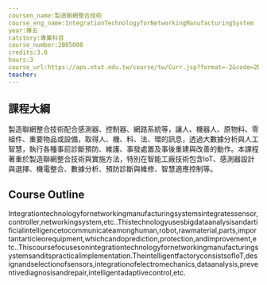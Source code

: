 ```yaml
---
coursen_name:製造聯網整合技術
course_eng_name:IntegrationTechnologyforNetworkingManufacturingSystem
year:專五
catctory:專業科目
course_number:2B05008
credits:3.0
hours:3
course_url:https://aps.ntut.edu.tw/course/tw/Curr.jsp?format=-2&code=2B05008
teacher:
---
```


## 課程大綱

製造聯網整合技術配合感測器、控制器、網路系統等，讓人、機器人、原物料、零組件、重要物品或設備，取得人、機、料、法、環的訊息，透過大數據分析與人工智慧，執行各種事前診斷預防、維護、事發處置及事後重建與改善的動作。本課程著重於製造聯網整合技術與實施方法，特別在智能工廠技術包含IoT、感測器設計與選擇、機電整合、數據分析、預防診斷與維修、智慧適應控制等。


## Course Outline

Integrationtechnologyfornetworkingmanufacturingsystemsintegratessensor,controller,networkingsystem,etc..Thistechnologyusesbigdataanalysisandartificialintelligencetocommunicateamonghuman,robot,rawmaterial,parts,importantarticleorequipment,whichcandoprediction,protection,andimprovement,etc..Thiscoursefocusesonintegrationtechnologyfornetworkingmanufacturingsystemsanditspracticalimplementation.TheintelligentfactoryconsistsofIoT,designandselectionofsensors,integrationofelectromechanics,dataanalysis,preventivediagnosisandrepair,intelligentadaptivecontrol,etc.

